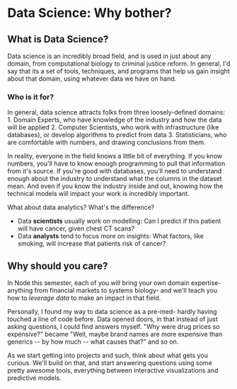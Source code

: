 # Data Science: Why bother?

## What is Data Science?
Data science is an incredibly broad field, and is used in just about any domain, from computational biology to criminal justice reform. In general, I'd say that its a set of tools, techniques, and programs that help us gain insight about that domain, using whatever data we have on hand.

### Who is it for?
In general, data science attracts folks from three loosely-defined domains: 
    1. Domain Experts, who have knowledge of the industry and how the data will be applied
    2. Computer Scientists, who work with infrastructure (like databases), or develop algorithms to predict from data
    3. Statisticians, who are comfortable with numbers, and drawing conclusions from them.

In reality, everyone in the field knows a little bit of everything. If you know numbers, you'll have to know enough programming to pull that information from it's source. If you're good with databases, you'll need to understand enough about the industry to understand what the columns in the dataset mean. And even if you know the industry inside and out, knowing how the technical models will impact your work is incredibly important.

What about data analytics? What's the difference?
- Data **scientists** usually work on modelling: Can I predict if this patient will have cancer, given chest CT scans?
- Data **analysts** tend to focus more on insights: What factors, like smoking, will increase that patients risk of cancer?

## Why should you care?
In Node this semester, each of you will bring your own domain expertise- anything from financial markets to systems biology- and we'll teach you how to *leverage data* to make an impact in that field. 

Personally, I found my way to data science as a pre-med- hardly having touched a line of code before. Data opened doors, in that instead of just asking questions, I could find answers myself. "Why were drug prices so expensive?" became "Well, maybe brand names are more expensive than generics -- by how much -- what causes that?" and so on. 

As we start getting into projects and such, think about what gets you curious. We'll build on that, and start answering questions using some pretty awesome tools, everything between interactive visualizations and predictive models.

